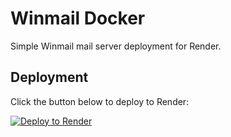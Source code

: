# Winmail Docker

Simple Winmail mail server deployment for Render.

## Deployment

Click the button below to deploy to Render:

[![Deploy to Render](https://render.com/images/deploy-to-render-button.svg)](https://render.com/deploy)
